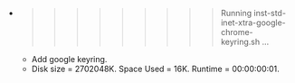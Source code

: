 * >>>>>>>>> Running inst-std-inet-xtra-google-chrome-keyring.sh ...
  * Add google keyring.
  * Disk size = 2702048K. Space Used = 16K. Runtime = 00:00:00:01.
